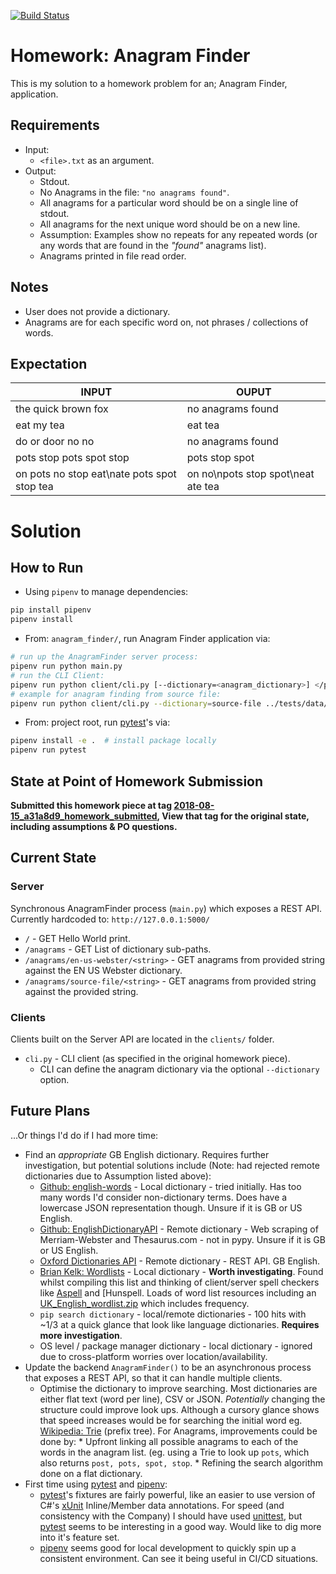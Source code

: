 [![Build
Status](https://travis-ci.com/jackson15j/python_homework_anagram_finder.svg?branch=master)](https://travis-ci.com/jackson15j/python_homework_anagram_finder)

Homework: Anagram Finder
========================

This is my solution to a homework problem for an; Anagram Finder, application.

Requirements
------------

* Input:
    * `<file>.txt` as an argument.
* Output:
    * Stdout.
	* No Anagrams in the file: `"no anagrams found"`.
	* All anagrams for a particular word should be on a single line of stdout.
	* All anagrams for the next unique word should be on a new line.
	* Assumption: Examples show no repeats for any repeated words (or any words
      that are found in the _"found"_ anagrams list).
	* Anagrams printed in file read order.

Notes
-----

* User does not provide a dictionary.
* Anagrams are for each specific word on, not phrases / collections of words.

Expectation
-----------

INPUT | OUPUT
------|-------
the quick brown fox | no anagrams found
eat my tea | eat tea
do or door no no | no anagrams found
pots stop pots spot stop | pots stop spot
on pots no stop eat\nate pots spot stop tea | on no\npots stop spot\neat ate tea

Solution
========

How to Run
----------

* Using `pipenv` to manage dependencies:

```bash
pip install pipenv
pipenv install
```

* From: `anagram_finder/`, run Anagram Finder application via:

```bash
# run up the AnagramFinder server process:
pipenv run python main.py
# run the CLI Client:
pipenv run python client/cli.py [--dictionary=<anagram_dictionary>] </path/to/file.txt>
# example for anagram finding from source file:
pipenv run python client/cli.py --dictionary=source-file ../tests/data/example5.txt
```

* From: project root, run [pytest]'s via:

```bash
pipenv install -e .  # install package locally
pipenv run pytest
```

State at Point of Homework Submission
-------------------------------------

**Submitted this homework piece at tag [2018-08-15_a31a8d9_homework_submitted],
View that tag for the original state, including assumptions & PO questions.**

Current State
-------------

### Server

Synchronous AnagramFinder process (`main.py`) which exposes a REST
API. Currently hardcoded to: `http://127.0.0.1:5000/`

* `/` - GET Hello World print.
* `/anagrams` - GET List of dictionary sub-paths.
* `/anagrams/en-us-webster/<string>` - GET anagrams from provided string
  against the EN US Webster dictionary.
* `/anagrams/source-file/<string>` - GET anagrams from provided string
  against the provided string.

### Clients

Clients built on the Server API are located in the `clients/` folder.

* `cli.py` - CLI client (as specified in the original homework piece).
    * CLI can define the anagram dictionary via the optional `--dictionary`
      option.

Future Plans
------------

...Or things I'd do if I had more time:

* Find an _appropriate_ GB English dictionary. Requires further investigation,
  but potential solutions include (Note: had rejected remote dictionaries due
  to Assumption listed above):
    * [Github: english-words] - Local dictionary - tried initially. Has too
      many words I'd consider non-dictionary terms. Does have a lowercase JSON
      representation though. Unsure if it is GB or US English.
    * [Github: EnglishDictionaryAPI] - Remote dictionary - Web scraping of
      Merriam-Webster and Thesaurus.com - not in pypy. Unsure if it is GB or US
      English.
	* [Oxford Dictionaries API] - Remote dictionary - REST API. GB English.
	* [Brian Kelk: Wordlists] - Local dictionary - **Worth
      investigating**. Found whilst compiling this list and thinking of
      client/server spell checkers like [Aspell] and [Hunspell. Loads of word
      list resources including an [UK_English_wordlist.zip] which includes
      frequency.
    * `pip search dictionary` - local/remote dictionaries - 100 hits with ~1/3
      at a quick glance that look like language dictionaries. **Requires more
      investigation**.
	* OS level / package manager dictionary - local dictionary - ignored due to
      cross-platform worries over location/availability.
* Update the backend `AnagramFinder()` to be an asynchronous process that
  exposes a REST API, so that it can handle multiple clients.
	* Optimise the dictionary to improve searching. Most dictionaries are
      either flat text (word per line), CSV or JSON. _Potentially_ changing the
      structure could improve look ups. Although a cursory glance shows that
      speed increases would be for searching the initial word eg. [Wikipedia:
      Trie] (prefix tree). For Anagrams, improvements could be done by:
	      * Upfront linking all possible anagrams to each of the words in the
            anagram list. (eg. using a Trie to look up `pots`, which also
            returns `post, pots, spot, stop`.
		  * Refining the search algorithm done on a flat dictionary.
* First time using [pytest] and [pipenv]:
    * [pytest]'s fixtures are fairly powerful, like an easier to use version of
	  C#'s [xUnit] Inline/Member data annotations. For speed (and consistency
	  with the Company) I should have used [unittest], but [pytest] seems to be
	  interesting in a good way. Would like to dig more into it's feature set.
	* [pipenv] seems good for local development to quickly spin up a consistent
      environment. Can see it being useful in CI/CD situations.


[2018-08-15_a31a8d9_homework_submitted]: https://github.com/jackson15j/python_homework_anagram_finder/tree/2018-08-15_a31a8d9_homework_submitted

[RFC: 2119]: http://www.ietf.org/rfc/rfc2119

[pipenv]: https://docs.pipenv.org
[pytest]: https://docs.pytest.org/en/latest/index.html

[Github: Webster's Dictionary]: https://github.com/adambom/dictionary
[Github: english-words]: https://github.com/dwyl/english-words/
[Github: EnglishDictionaryAPI]: https://github.com/SaiWebApps/EnglishDictionaryAPI
[Oxford Dictionaries API]: https://developer.oxforddictionaries.com/documentation
[Brian Kelk: Wordlists]: http://www.bckelk.ukfsn.org/menu.html#Wordlists
[Aspell]: http://aspell.net
[Hunspell]: hunspell.github.io
[UK_English_wordlist.zip]: http://www.bckelk.ukfsn.org/words/wlist.zip
[Wikipedia: Trie]: https://en.wikipedia.org/wiki/Trie

[xUnit]: https://xunit.github.io
[unittest]: https://docs.python.org/3/library/unittest.html
